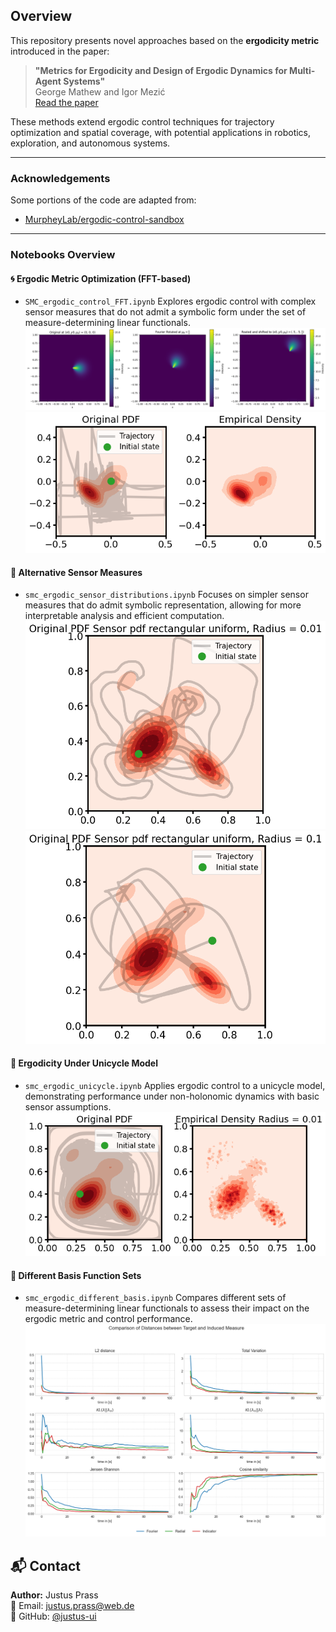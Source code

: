 ## Overview

This repository presents novel approaches based on the **ergodicity metric** introduced in the paper:

> **"Metrics for Ergodicity and Design of Ergodic Dynamics for Multi-Agent Systems"**  
> George Mathew and Igor Mezić  
> [Read the paper](https://www.sciencedirect.com/science/article/abs/pii/S016727891000285X?fr=RR-2&ref=pdf_download&rr=9442fb44dae4e522)

These methods extend ergodic control techniques for trajectory optimization and spatial coverage, with potential applications in robotics, exploration, and autonomous systems.

---

### Acknowledgements

Some portions of the code are adapted from:

- [MurpheyLab/ergodic-control-sandbox](https://github.com/MurpheyLab/ergodic-control-sandbox)

---

### Notebooks Overview

#### 🌀 Ergodic Metric Optimization (FFT-based)
- `SMC_ergodic_control_FFT.ipynb` 
Explores ergodic control with complex sensor measures that do not admit a symbolic form under the set of measure-determining linear functionals.
  ![](imgs/Fourier_properties.png)  
  ![](imgs/kappa=5_sigma=0.1.png)

#### 📡 Alternative Sensor Measures
- `smc_ergodic_sensor_distributions.ipynb`
Focuses on simpler sensor measures that do admit symbolic representation, allowing for more interpretable analysis and efficient computation.
  ![](imgs/Uniform_0.01.png)  
  ![](imgs/Uniform_0.1.png)

#### 🚗 Ergodicity Under Unicycle Model
- `smc_ergodic_unicycle.ipynb` 
Applies ergodic control to a unicycle model, demonstrating performance under non-holonomic dynamics with basic sensor assumptions.
  ![](imgs/Radius=0.01.png)

#### 🔢 Different Basis Function Sets
- `smc_ergodic_different_basis.ipynb`
Compares different sets of measure-determining linear functionals to assess their impact on the ergodic metric and control performance.
![](imgs/Evaluation_different_basis.png)


## 📬 Contact
**Author:** Justus Prass  
📧 Email: justus.prass@web.de  
🐙 GitHub: [@justus-ui](https://github.com/justus-ui)  